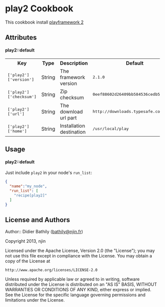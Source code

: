 play2 Cookbook
==============
This cookbook install [playframework 2](http://www.playframework.com)

Attributes
----------
#### play2::default
<table>
  <tr>
    <th>Key</th>
    <th>Type</th>
    <th>Description</th>
    <th>Default</th>
  </tr>
  <tr>
    <td><tt>['play2']['version']</tt></td>
    <td>String</td>
    <td>The framework version</td>
    <td><tt>2.1.0</tt></td>
  </tr>
  <tr>
    <td><tt>['play2']['checksum']</tt></td>
    <td>String</td>
    <td>Zip checksum</td>
    <td><tt>0eef88602d26409bb584536cedb585de</tt></td>
  </tr>
  <tr>
    <td><tt>['play2']['url']</tt></td>
    <td>String</td>
    <td>The download url part</td>
    <td><tt>http://downloads.typesafe.com/play/</tt></td>
  </tr>
  <tr>
    <td><tt>['play2']['home']</tt></td>
    <td>String</td>
    <td>Installation destination</td>
    <td><tt>/usr/local/play</tt></td>
  </tr>

</table>

Usage
-----
#### play2::default
Just include `play2` in your node's `run_list`:

```json
{
  "name":"my_node",
  "run_list": [
    "recipe[play2]"
  ]
}
```

License and Authors
-------------------
Author:: Didier Bathily (<bathily@njin.fr>)

Copyright 2013, njin

Licensed under the Apache License, Version 2.0 (the "License");
you may not use this file except in compliance with the License.
You may obtain a copy of the License at

    http://www.apache.org/licenses/LICENSE-2.0

Unless required by applicable law or agreed to in writing, software
distributed under the License is distributed on an "AS IS" BASIS,
WITHOUT WARRANTIES OR CONDITIONS OF ANY KIND, either express or implied.
See the License for the specific language governing permissions and
limitations under the License.
